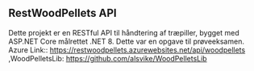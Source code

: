 ## RestWoodPellets API
Dette projekt er en RESTful API til håndtering af træpiller, bygget med ASP.NET Core målrettet .NET 8. Dette var en opgave til prøveeksamen.
Azure Link:: https://restwoodpellets.azurewebsites.net/api/woodpellets
,WoodPelletsLib: https://github.com/alsvike/WoodPelletsLib
